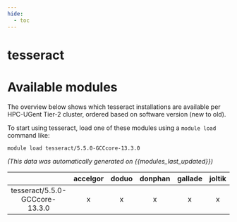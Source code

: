 ```yaml
---
hide:
  - toc
---
```


tesseract
=========

# Available modules


The overview below shows which tesseract installations are available per HPC-UGent Tier-2 cluster, ordered based on software version (new to old).

To start using tesseract, load one of these modules using a `module load` command like:

```shell
module load tesseract/5.5.0-GCCcore-13.3.0
```

*(This data was automatically generated on {{modules_last_updated}})*  

| |accelgor|doduo|donphan|gallade|joltik|shinx|skitty|
| :---: | :---: | :---: | :---: | :---: | :---: | :---: | :---: |
|tesseract/5.5.0-GCCcore-13.3.0|x|x|x|x|x|x|x|

